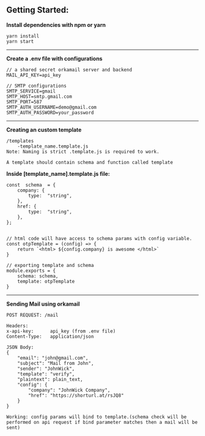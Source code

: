 ## Getting Started:

**Install dependencies with npm or yarn**

    yarn install
    yarn start
    
---

**Create a .env file with configurations**

    // a shared secret orkamail server and backend
    MAIL_API_KEY=api_key
	    
    // SMTP configurations
    SMTP_SERVICE=gmail
    SMTP_HOST=smtp.gmail.com
    SMTP_PORT=587
    SMTP_AUTH_USERNAME=demo@gmail.com
    SMTP_AUTH_PASSWORD=your_password

----

**Creating an custom template**

    /templates
    	-template_name.template.js
    Note: Naming is strict .template.js is required to work.

	A template should contain schema and function called template


**Inside [template_name].template.js file:**
	
    const  schema  = {
	    company: {
		    type:  "string",
	    },
	    href: {
		    type:  "string",
	    },
    };
	

	// html code will have access to schema params with config variable.
	const otpTemplate = (config) => {
		return `<html> ${config.company} is awesome </html>`
	}
	
	// exporting template and schema
	module.exports = {
		schema: schema,
		template: otpTemplate
	}
 

----

**Sending Mail using orkamail**
	
	POST REQUEST: /mail
	
	Headers: 
	x-api-key: 		api_key (from .env file)
	Content-Type: 	application/json

	JSON Body:
    {
	    "email": "john@gmail.com",
	    "subject": "Mail from John",
	    "sender": "JohnWick",
	    "template": "verify",
	    "plaintext": plain_text,
	    "config": {
		    "company": "JohnWick Company",
		    "href": "https://shorturl.at/rsJQ8"
	    }
    }
    
	Working: config params will bind to template.(schema check will be performed on api request if bind parameter matches then a mail will be sent)
